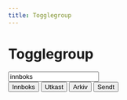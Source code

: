 ```yaml
---
title: Togglegroup
---
```


# Togglegroup

<Story>
<div class="ds-togglegroup"><input class="ds-togglegroup__input" name="toggle-group-nuts" value="innboks">
  <div class="ds-togglegroup__content" role="radiogroup" tabindex="0">
    <button type="button" class="ds-paragraph ds-paragraph--md ds-line-height--sm ds-btn ds-focus ds-btn--md ds-btn--primary ds-btn--accent ds-togglegroup__item" value="innboks" id="togglegroup-item-:rgs:" aria-checked="true" aria-current="true" role="radio" name="toggle-group-nuts" tabindex="0">
      Innboks
    </button>
    <button type="button" class="ds-paragraph ds-paragraph--md ds-line-height--sm ds-btn ds-focus ds-btn--md ds-btn--tertiary ds-btn--accent ds-togglegroup__item" value="utkast" id="togglegroup-item-:rgu:" aria-checked="false" aria-current="false" role="radio" name="toggle-group-nuts" tabindex="-1">
      Utkast
    </button>
    <button type="button" class="ds-paragraph ds-paragraph--md ds-line-height--sm ds-btn ds-focus ds-btn--md ds-btn--tertiary ds-btn--accent ds-togglegroup__item" value="arkiv" id="togglegroup-item-:rh0:" aria-checked="false" aria-current="false" role="radio" name="toggle-group-nuts" tabindex="-1">
      Arkiv
    </button>
    <button type="button" class="ds-paragraph ds-paragraph--md ds-line-height--sm ds-btn ds-focus ds-btn--md ds-btn--tertiary ds-btn--accent ds-togglegroup__item" value="sendt" id="togglegroup-item-:rh2:" aria-checked="false" aria-current="false" role="radio" name="toggle-group-nuts" tabindex="-1">
      Sendt
    </button>
  </div>
</div>
</Story>